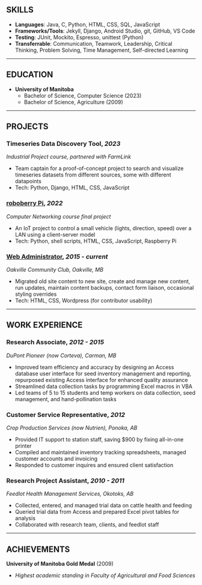 ## SKILLS

* **Languages**: Java, C, Python, HTML, CSS, SQL, JavaScript
* **Frameworks/Tools**: Jekyll, Django, Android Studio, git, GitHub, VS Code
* **Testing**: JUnit, Mockito, Espresso, unittest (Python)
* **Transferrable**: Communication, Teamwork, Leadership, Critical Thinking, Problem Solving, Time Management, Self-directed Learning


__________________
## EDUCATION
* **University of Manitoba**
  * Bachelor of Science, Computer Science (2023)
  * Bachelor of Science, Agriculture (2009)


_________________
## PROJECTS

### Timeseries Data Discovery Tool, _2023_
_Industrial Project course, partnered with FarmLink_
* Team captain for a proof-of-concept project to search and visualize timeseries datasets from different sources, some with different datapoints
* Tech: Python, Django, HTML, CSS, JavaScript

### [roboberry Pi](https://github.com/galbrame/roboberryPi), _2022_
_Computer Networking course final project_
* An IoT project to control a small vehicle (lights, direction, speed) over a LAN using a client-server model
* Tech: Python, shell scripts, HTML, CSS, JavaScript, Raspberry Pi

### [Web Administrator](https://www.oakville-mb.ca), _2015 - current_
_Oakville Community Club, Oakville, MB_
* Migrated old site content to new site, create and manage new content, run updates, maintain content backups, contact form liaison, occasional styling overrides
* Tech: HTML, CSS, Wordpress (for contributor usability)


_________________
## WORK EXPERIENCE

### Research Associate, _2012 - 2015_
_DuPont Pioneer (now Corteva), Carman, MB_
* Improved team efficiency and accuracy by designing an Access database user interface for seed inventory management and reporting, repurposed existing Access interface for enhanced quality assurance
* Streamlined data collection tasks by programming Excel macros in VBA
* Led teams of 5 to 15 students and temp workers on data collection, seed management, and hand-pollination tasks

### Customer Service Representative, _2012_
_Crop Production Services (now Nutrien), Ponoka, AB_
*	Provided IT support to station staff, saving $900 by fixing all-in-one printer
* Compiled and maintained inventory tracking spreadsheets, managed customer accounts and invoicing
*	Responded to customer inquires and ensured client satisfaction

### Research Project Assistant, _2010 - 2011_
_Feedlot Health Management Services, Okotoks, AB_
*	Collected, entered, and managed trial data on cattle health and feeding
*	Queried trial data from Access and prepared Excel pivot tables for analysis
*	Collaborated with research team, clients, and feedlot staff


_________________
## ACHIEVEMENTS
**University of Manitoba Gold Medal** (2009)
* _Highest academic standing in Faculty of Agricultural and Food Sciences_
